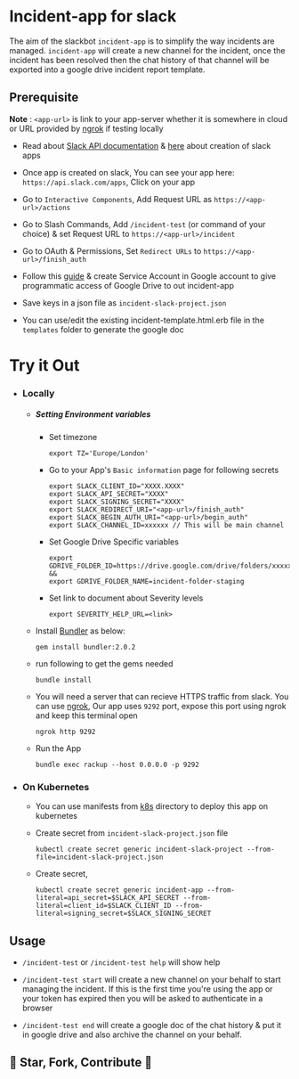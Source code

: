 # Incident-app for slack

The aim of the slackbot `incident-app` is to simplify the way incidents are managed. `incident-app` will create a new channel for the incident, once the incident has been resolved then the chat history of that channel will be exported into a google drive incident report template.


## Prerequisite

**Note** : `<app-url>` is link to your app-server whether it is somewhere in cloud or URL provided by [ngrok](https://ngrok.com/) if testing locally

* Read about [Slack API documentation](https://api.slack.com/#read_the_docs) & [here](https://api.slack.com/start) about creation of slack apps

* Once app is created on slack, You can see your app here: `https://api.slack.com/apps`, Click on your app

* Go to `Interactive Components`, Add Request URL as `https://<app-url>/actions`

* Go to Slash Commands, Add `/incident-test` (or command of your choice) & set Request URL to `https://<app-url>/incident`

* Go to OAuth & Permissions, Set `Redirect URLs` to `https://<app-url>/finish_auth`

* Follow this [guide](https://github.com/gimite/google-drive-ruby/blob/master/doc/authorization.md#on-behalf-of-no-existing-users-service-account) & create Service Account in Google account to give programmatic access of Google Drive to out incident-app

* Save keys in a json file as `incident-slack-project.json`

* You can use/edit the existing incident-template.html.erb file in the `templates` folder to generate the google doc

# Try it Out

* ### Locally

    - ##### Setting Environment variables
        - Set timezone
            ```
            export TZ='Europe/London'
            ```
        - Go to your App's `Basic information` page for following secrets

            ```
            export SLACK_CLIENT_ID="XXXX.XXXX"
            export SLACK_API_SECRET="XXXX"
            export SLACK_SIGNING_SECRET="XXXX"
            export SLACK_REDIRECT_URI="<app-url>/finish_auth"
            export SLACK_BEGIN_AUTH_URI="<app-url>/begin_auth"
            export SLACK_CHANNEL_ID=xxxxxx // This will be main channel 
            ```

        - Set Google Drive Specific variables

             ```
             export GDRIVE_FOLDER_ID=https://drive.google.com/drive/folders/xxxxxx &&
             export GDRIVE_FOLDER_NAME=incident-folder-staging
             ```
             
        - Set link to document about Severity levels

            ```
            export SEVERITY_HELP_URL=<link>
            ```

    * Install [Bundler](http://bundler.io/) as below:

        ```
        gem install bundler:2.0.2
        ```

    * run following to get the gems needed

        ```
        bundle install
        ```

    * You will need a server that can recieve HTTPS traffic from slack. You can use [ngrok](https://ngrok.com/), Our app uses `9292` port, expose this port using ngrok and keep this terminal open

        ```
        ngrok http 9292
        ```

    * Run the App

        ```
        bundle exec rackup --host 0.0.0.0 -p 9292
        ```
* ### On Kubernetes
    
    * You can use manifests from [k8s](./k8s/) directory to deploy this app on kubernetes
    * Create secret from `incident-slack-project.json` file

        ```
        kubectl create secret generic incident-slack-project --from-file=incident-slack-project.json
        ```
    * Create secret,

        ```
        kubectl create secret generic incident-app --from-literal=api_secret=$SLACK_API_SECRET --from-literal=client_id=$SLACK_CLIENT_ID --from-literal=signing_secret=$SLACK_SIGNING_SECRET
        ```

## Usage

* `/incident-test` or `/incident-test help` will show help

* `/incident-test start` will create a new channel on your behalf to start managing the incident. If this is the first time you're using the app or your token has expired then you will be asked to authenticate in a browser

* `/incident-test end` will create a google doc of the chat history & put it in google drive and also archive the channel on your behalf.


## :tada: Star, Fork, Contribute :tada:

